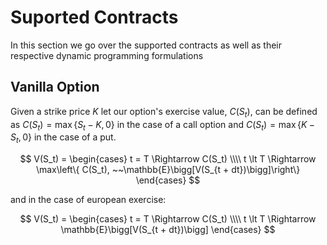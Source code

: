 # Suported Contracts
In this section we go over the supported contracts as well as their respective dynamic programming formulations

## Vanilla Option

Given a strike price $K$ let our option's exercise value, $C(S_t)$, can be defined as $C(S_t) = \max\{S_t - K, 0\}$ in the case of a call option and $C(S_t) = \max\{K - S_t, 0\}$ in the case of a put.

$$
V(S_t) = 
\begin{cases}
t = T \Rightarrow C(S_t)
\\\\
t \lt T \Rightarrow \max\left\{ C(S_t), ~~\mathbb{E}\bigg[V(S_{t + dt})\bigg]\right\}
\end{cases}
$$

and in the case of european exercise:

$$
V(S_t) = 
\begin{cases}
t = T \Rightarrow C(S_t)
\\\\
t \lt T \Rightarrow \mathbb{E}\bigg[V(S_{t + dt})\bigg]
\end{cases}
$$
